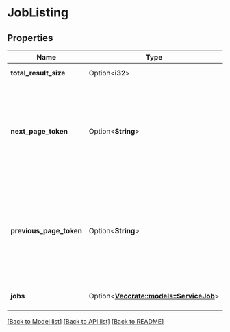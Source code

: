 # JobListing

## Properties

Name | Type | Description | Notes
------------ | ------------- | ------------- | -------------
**total_result_size** | Option<**i32**> | Total result size of the query result. | [optional]
**next_page_token** | Option<**String**> | A generated string used to pass information to your next request. If `nextPageToken` is returned, pass the value of `nextPageToken` to the `pageToken` to get next results. | [optional]
**previous_page_token** | Option<**String**> | A generated string used to pass information to your next request. If `previousPageToken` is returned, pass the value of `previousPageToken` to the `pageToken` to get previous page results. | [optional]
**jobs** | Option<[**Vec<crate::models::ServiceJob>**](ServiceJob.md)> | List of job details for the given input. | [optional]

[[Back to Model list]](../README.md#documentation-for-models) [[Back to API list]](../README.md#documentation-for-api-endpoints) [[Back to README]](../README.md)


